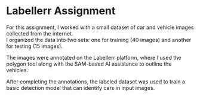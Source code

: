 # Labellerr Assignment

For this assignment, I worked with a small dataset of car and vehicle images collected from the internet.  
I organized the data into two sets: one for training (40 images) and another for testing (15 images).  

The images were annotated on the Labellerr platform, where I used the polygon tool along with the SAM-based AI assistance to outline the vehicles.  

After completing the annotations, the labeled dataset was used to train a basic detection model that can identify cars in input images.  
